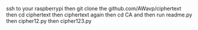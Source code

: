ssh to your raspberrypi then git clone the github.com/AWavp/ciphertext then cd ciphertext then ciphertext again then cd CA and then run readme.py then cipher12.py then cipher123.py
